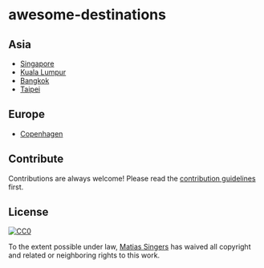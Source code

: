 # awesome-destinations

## Asia
- [Singapore](https://github.com/rubysg/singapore)
- [Kuala Lumpur](https://github.com/matiassingers/kuala-lumpur)
- [Bangkok](https://github.com/srn/bangkok)
- [Taipei](https://github.com/rubytaiwan/taipei)

## Europe
- [Copenhagen](https://github.com/srn/copenhagen)

## Contribute
Contributions are always welcome!
Please read the [contribution guidelines](contributing.md) first.

## License
[![CC0](http://i.creativecommons.org/p/zero/1.0/88x31.png)](http://creativecommons.org/publicdomain/zero/1.0/)

To the extent possible under law, [Matias Singers](http://mts.io) has waived all copyright and related or neighboring rights to this work.
